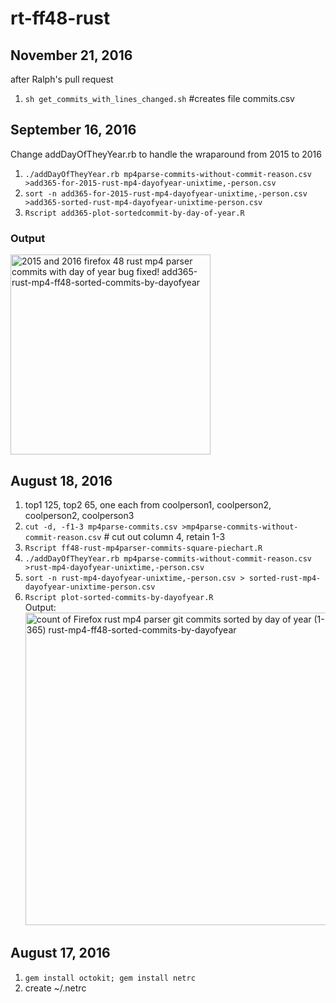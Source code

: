 # rt-ff48-rust

## November 21, 2016
after Ralph's pull request 

1. ```sh get_commits_with_lines_changed.sh``` #creates file commits.csv

## September 16, 2016
Change addDayOfTheyYear.rb  to handle the wraparound from 2015 to 2016

1. ```./addDayOfTheyYear.rb mp4parse-commits-without-commit-reason.csv >add365-for-2015-rust-mp4-dayofyear-unixtime,-person.csv```
1. ```sort -n add365-for-2015-rust-mp4-dayofyear-unixtime,-person.csv >add365-sorted-rust-mp4-dayofyear-unixtime-person.csv```
1. ```Rscript add365-plot-sortedcommit-by-day-of-year.R```

### Output

<a data-flickr-embed="true"  href="https://www.flickr.com/photos/roland/29645684091/in/dateposted-ff/" title="2015 and 2016 firefox 48 rust mp4 parser commits with day of year bug fixed! add365-rust-mp4-ff48-sorted-commits-by-dayofyear"><img src="https://c4.staticflickr.com/9/8080/29645684091_eb252c01bb_n.jpg" width="320" height="320" alt="2015 and 2016 firefox 48 rust mp4 parser commits with day of year bug fixed! add365-rust-mp4-ff48-sorted-commits-by-dayofyear"></a><script async src="//embedr.flickr.com/assets/client-code.js" charset="utf-8"></script>

## August 18, 2016
1. top1 125, top2 65, one each from coolperson1, coolperson2, coolperson2, coolperson3
1. ```cut -d, -f1-3 mp4parse-commits.csv >mp4parse-commits-without-commit-reason.csv``` # cut out column 4, retain 1-3
1. ```Rscript ff48-rust-mp4parser-commits-square-piechart.R```
1. ```./addDayOfTheyYear.rb mp4parse-commits-without-commit-reason.csv >rust-mp4-dayofyear-unixtime,-person.csv```
1. ```sort -n rust-mp4-dayofyear-unixtime,-person.csv > sorted-rust-mp4-dayofyear-unixtime-person.csv```
1. ```Rscript plot-sorted-commits-by-dayofyear.R```
<br />Output:<br />
<a data-flickr-embed="true"  href="https://www.flickr.com/photos/roland/29080751065/in/dateposted-ff/" title="count of Firefox rust mp4 parser git commits sorted by day of year (1-365) rust-mp4-ff48-sorted-commits-by-dayofyear"><img src="https://c2.staticflickr.com/9/8210/29080751065_e115217ae1.jpg" width="500" height="500" alt="count of Firefox rust mp4 parser git commits sorted by day of year (1-365) rust-mp4-ff48-sorted-commits-by-dayofyear"></a><script async src="//embedr.flickr.com/assets/client-code.js" charset="utf-8"></script>


## August 17, 2016
1. ```gem install octokit; gem install netrc```
1. create ~/.netrc
